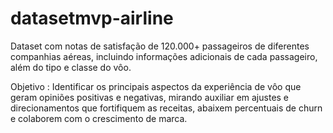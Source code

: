 # datasetmvp-airline
Dataset com notas de satisfação de 120.000+ passageiros de diferentes companhias aéreas, incluindo informações adicionais de cada passageiro, além do tipo e classe do vôo.  

Objetivo : Identificar os principais aspectos da experiência de vôo que geram opiniões positivas e negativas, mirando auxiliar em ajustes e direcionamentos que fortifiquem as receitas, abaixem percentuais de churn e colaborem com o crescimento de marca.

